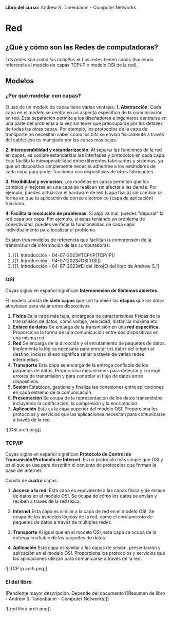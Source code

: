 **Libro del curso:**  Andrew S. Tanenbaum - Computer Networks

# Red

## ¿Qué y cómo son las Redes de computadoras?

*Las redes son como las cebollas* $\Rightarrow$ Las redes tienen capas (haciendo referencia al modelo de capas TCP/IP o modelo OSI de la red). 

## Modelos
### ¿Por qué modelar con capas?
El uso de un modelo de capas tiene varias ventajas. 
**1. Abstracción**: Cada capa en el modelo se centra en un aspecto específico de la comunicación en red. Esta separación permite a los diseñadores e ingenieros centrarse en una parte del problema a la vez sin tener que preocuparse por los detalles de todas las otras capas. Por ejemplo, los protocolos de la capa de transporte no necesitan saber cómo los bits se envían físicamente a través del cable; eso es manejado por las capas más bajas.

**2. Interoperabilidad y estandarización**: Al separar las funciones de la red en capas, es posible estandarizar las interfaces y protocolos en cada capa. Esto facilita la interoperabilidad entre diferentes fabricantes y sistemas, ya que un dispositivo simplemente necesita adherirse a los estándares de cada capa para poder funcionar con dispositivos de otros fabricantes.

**3. Flexibilidad y evolución**: Los modelos en capas permiten que los cambios y mejoras en una capa se realicen sin afectar a las demás. Por ejemplo, puedes actualizar el hardware de red (capa física) sin cambiar la forma en que tu aplicación de correo electrónico (capa de aplicación) funciona.

**4. Facilita la resolución de problemas**: Si algo va mal, puedes "depurar" la red capa por capa. Por ejemplo, si estás teniendo un problema de conectividad, puedes verificar la funcionalidad de cada capa individualmente para localizar el problema.

Existen tres modelos de referencia que facilitan la comprensión de la transmisión de información de las computadoras: 
1.  [[1. Introducción - 04-07-2023#TCP/IP|TCP/IP]]
2. [[1. Introducción - 04-07-2023#OSI|OSI]]
3. [[1. Introducción - 04-07-2023#El del libro|El del libro de Andrew S.]]
### OSI
Cuyas siglas en español significan **Interconexión de Sistemas abiertos**. 

El modelo consta de **siete capas** que son también las **etapas** que los datos atraviesan para viajar entre dispositivos. 

1. **Física**
	Es la capa más baja, encargada de características físicas de la transmisión de datos, como voltaje, velocidad, distancia máxima etc. 
2. **Enlace de datos** 
	Se encarga de la transmisión en una **red especifica**. Proporciona la forma de una comunicación entre dos dispositivos en una misma red. 
3. **Red**
	Se encarga de la dirección y el enrutamiento de paquetes de datos. Implementa la lógica necesaria para enrutar los datos del origen al destino, incluso si eso significa saltar a través de varias redes intermedias.
4. **Transporte**
	Esta capa se encarga de la entrega confiable de los paquetes de datos. Proporciona mecanismos para detectar y corregir errores de transmisión y para controlar el flujo de datos entre dispositivos.
5. **Sesión**
	Establece, gestiona y finaliza las conexiones entre aplicaciones en cada extremo de la comunicación.
6. **Presentación**
	 Se ocupa de la representación de los datos transmitidos, incluyendo la codificación, la compresión y la encriptación.
7.  **Aplicación**
	Esta es la capa superior del modelo OSI. Proporciona los protocolos y servicios que las aplicaciones necesitan para comunicarse a través de la red.

![[OSI arch.png]]
### TCP/IP
Cuyas siglas en español significan **Protocolo de Control de Transmisión/Protocolo de Internet**. Es un protocolo más simple que OSI y es el que se usa para describir el conjunto de protocolos que forman la base del internet. 

Consta de **cuatro** capas: 

1. **Acceso a la red**: 
	Esta capa es equivalente a las capas física y de enlace de datos en el modelo OSI. Se ocupa de cómo los datos se envían y reciben a través de la red física.
    
2. **Internet**
	Esta capa es similar a la capa de red en el modelo OSI. Se ocupa de los aspectos lógicos de la red, como el enrutamiento de paquetes de datos a través de múltiples redes.
    
3. **Transporte** 
	Al igual que en el modelo OSI, esta capa se ocupa de la entrega confiable de los paquetes de datos.
    
4. **Aplicación**
	Esta capa es similar a las capas de sesión, presentación y aplicación en el modelo OSI. Proporciona los protocolos y servicios que las aplicaciones utilizan para comunicarse a través de la red.


![[TCP ip arch.png]]

### El del libro

(Pendiente mayor descripción. Depende del documento [[Resumen de libro - Andrew S. Tanenbaum - Computer Networks]])

![[red libro arch.png]]